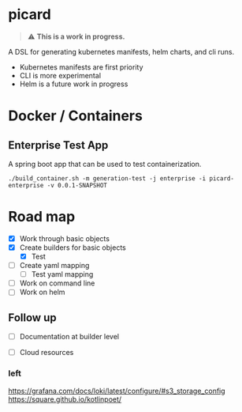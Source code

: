 # picard

> :warning: **This is a work in progress.**

A DSL for generating kubernetes manifests, helm charts,
and cli runs. 

* Kubernetes manifests are first priority
* CLI is more experimental
* Helm is a future work in progress

# Docker / Containers

## Enterprise Test App

A spring boot app that can be used to test containerization.

```shell
./build_container.sh -m generation-test -j enterprise -i picard-enterprise -v 0.0.1-SNAPSHOT
```

# Road map

- [x] Work through basic objects
- [x] Create builders for basic objects
  - [x] Test
- [ ] Create yaml mapping
  - [ ] Test yaml mapping
- [ ] Work on command line
- [ ] Work on helm

## Follow up

- [ ] Documentation at builder level
- [ ] Cloud resources


### left
https://grafana.com/docs/loki/latest/configure/#s3_storage_config
https://square.github.io/kotlinpoet/